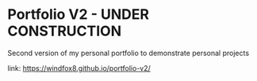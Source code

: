 # Portfolio V2 - UNDER CONSTRUCTION

Second version of my personal portfolio to demonstrate personal projects

link: https://windfox8.github.io/portfolio-v2/

